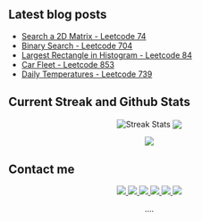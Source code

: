 ## Latest blog posts
<!-- BLOG-POST-LIST:START -->
- [Search a 2D Matrix - Leetcode 74](https://jyotirmoy.dev/leetcode-0074)
- [Binary Search - Leetcode 704](https://jyotirmoy.dev/leetcode-0704)
- [Largest Rectangle in Histogram - Leetcode 84](https://jyotirmoy.dev/leetcode-0084)
- [Car Fleet - Leetcode 853](https://jyotirmoy.dev/leetcode-0853)
- [Daily Temperatures - Leetcode 739](https://jyotirmoy.dev/leetcode-0739)
<!-- BLOG-POST-LIST:END -->

## Current Streak and Github Stats

<p align="center">
<img alt="Streak Stats" align="center" src="https://github-readme-streak-stats.herokuapp.com/?user=jyotirmoydotdev&card_width=420&theme=discord_old_blurple&hide_border=true"/>
<img align="center" src="https://github-readme-stats.vercel.app/api?username=jyotirmoydotdev&card_width=420&theme=discord_old_blurple&hide_border=true">
</p>

<p align="center">
<img align="center" src="https://github-readme-stats.vercel.app/api/top-langs/?username=jyotirmoydotdev&layout=compact&card_width=840&theme=discord_old_blurple&hide_border=true">
</p>

## Contact me

<p align="center">
  <a href="mailto:jyotirmoydotdev@gmail.com"> 
   <img src="https://img.shields.io/badge/Gmail-D14836?style=for-the-badge&logo=gmail&logoColor=white">
  </a>
  <a href="https://twitter.com/jyotirmoydotdev">
    <img src="https://img.shields.io/badge/Twitter-1DA1F2?style=for-the-badge&logo=twitter&logoColor=white">
  </a>
  <a href="https://instagram.com/jyotirmoydotdev">
   <img src="https://img.shields.io/badge/Instagram-E4405F?style=for-the-badge&logo=instagram&logoColor=white">
  </a>
  <a href="https://github.com/jyotirmoydotdev">
   <img src="https://img.shields.io/badge/Github-black?style=for-the-badge&logo=github&logoColor=white">
  </a>
  <a href="https://www.linkedin.com/in/jyotirmoydotdev/">
    <img src="https://img.shields.io/badge/LinkedIn-0077B5?style=for-the-badge&logo=linkedin&logoColor=white">
  </a>
  <a href="https://jyotirmoy.hashnode.dev">
    <img src="https://img.shields.io/badge/Hashnode-2962FF?style=for-the-badge&logo=hashnode&logoColor=white">
  </a>
  <!---
  <a href="https://opensea.io/jyotirmoydotdev">
    <img src="https://img.shields.io/badge/opensea-407FDB?style=for-the-badge&logo=opensea&logoColor=white">
  </a>
  --->
</p>


<p align="center">
  ....
</p>

